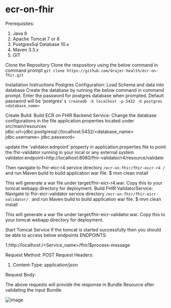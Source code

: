 # ecr-on-fhir
Prerequisites:
1.	Java 8
2.	Apache Tomcat 7 or 8
3.	PostgresSql Database 10.x
4.	Maven 3.3.x
5.	GIT

Clone the Repository
Clone the respository using the below command in command prompt
`git clone https://github.com/drajer-health/ecr-on-fhir.git`

Installation Instructions
Postgres Configuration:
Load Schema and data into database
Create the database by running the below command in command prompt. Enter the password for postgres database when prompted. Default password will be ‘postgres’
`$ createdb -h localhost -p 5432 -U postgres <database_name>`

Create Build:
Build ECR on FHIR Backend Service:
Change the database configurations in the file application.properties located under src/main/resources 
jdbc.url=jdbc:postgresql://localhost:5432/<database_name>
jdbc.username=<username>
jdbc.password=<password>

update the ‘validator.ednpoint’ property in application.properties file to point the fhir-validator running in your local or any external system
validator.endpoint=http://localhost:8080/fhir-validator/r4/resource/validate

Then navigate to  fhir-eicr-r4 service directory `/ecr-on-fhir/fhir-eicr-r4 / ` and run Maven build to build application war file.
$ mvn clean install


This will generate a war file under target/fhir-eicr-r4.war. Copy this to your tomcat webapp directory for deployment.
Build FHIR ValidatorService:
Navigate to  fhir-eicr-validator service directory `/ecr-on-fhir/fhir-eicr-validator/ ` and run Maven build to build application war file.
$ mvn clean install

This will generate a war file under target/fhir-eicr-validator.war. Copy this to your tomcat webapp directory for deployment.

Start Tomcat Service 
If the tomcat is started successfully then you should be able to access below endpoints
ENDPOINTS:

1.http://localhost:<tomcatport>/<Service_name>/fhir/$process-message

Request Method: POST
Request Headers:

1.	Content-Type: application/json

Request Body: <Bundle Resource>

The above requests will provide the response in Bundle Resource after validating the input Bundle

![image](https://user-images.githubusercontent.com/4450817/118827705-9df4dd00-b88a-11eb-93f0-d8bc541801ff.png)
